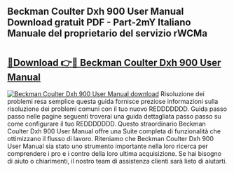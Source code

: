 ## Beckman Coulter Dxh 900 User Manual Download gratuit PDF - Part-2mY Italiano Manuale del proprietario del servizio rWCMa

# <h2><a href="http://dfdmhz.blite.top/?on=Beckman+Coulter+Dxh+900+User+Manual">🔗Download 👉🔴 Beckman Coulter Dxh 900 User Manual</a></h2>

[![Beckman Coulter Dxh 900 User Manual download](https://i.imgur.com/lujVjoI.png)](http://dfdmhz.blite.top/?on=Beckman+Coulter+Dxh+900+User+Manual)
Risoluzione dei problemi resa semplice questa guida fornisce preziose informazioni sulla risoluzione dei problemi comuni con il tuo nuovo REDDDDDDD. Guida passo passo nelle pagine seguenti troverai una guida dettagliata passo passo su come configurare il tuo REDDDDDDD. Questo straordinario Beckman Coulter Dxh 900 User Manual offre una Suite completa di funzionalità che ottimizzano il flusso di lavoro. Riteniamo che Beckman Coulter Dxh 900 User Manual sia stato uno strumento importante nella loro ricerca per comprendere i pro e i contro della loro ultima acquisizione. Se hai bisogno di aiuto o chiarimenti, il nostro team di assistenza clienti sarà lieto di aiutarti.
